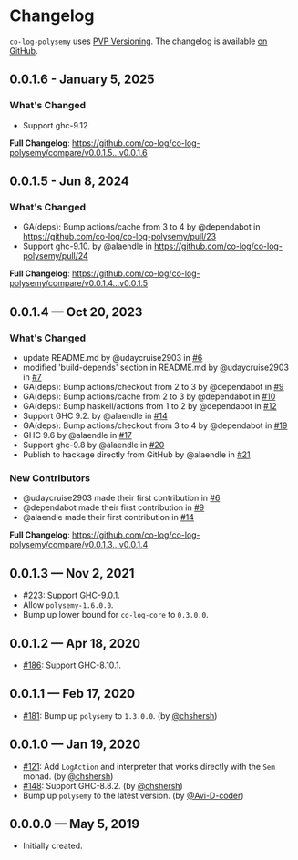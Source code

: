 # Changelog

`co-log-polysemy` uses [PVP Versioning][1].
The changelog is available [on GitHub][2].

## 0.0.1.6 - January 5, 2025

### What's Changed
* Support ghc-9.12

**Full Changelog**: https://github.com/co-log/co-log-polysemy/compare/v0.0.1.5...v0.0.1.6

## 0.0.1.5 - Jun 8, 2024

### What's Changed
* GA(deps): Bump actions/cache from 3 to 4 by @dependabot in https://github.com/co-log/co-log-polysemy/pull/23
* Support ghc-9.10. by @alaendle in https://github.com/co-log/co-log-polysemy/pull/24

**Full Changelog**: https://github.com/co-log/co-log-polysemy/compare/v0.0.1.4...v0.0.1.5

## 0.0.1.4 — Oct 20, 2023

### What's Changed
* update README.md by @udaycruise2903 in [#6](https://github.com/co-log/co-log-polysemy/pull/6)
* modified 'build-depends' section in README.md by @udaycruise2903 in [#7](https://github.com/co-log/co-log-polysemy/pull/7)
* GA(deps): Bump actions/checkout from 2 to 3 by @dependabot in [#9](https://github.com/co-log/co-log-polysemy/pull/9)
* GA(deps): Bump actions/cache from 2 to 3 by @dependabot in [#10](https://github.com/co-log/co-log-polysemy/pull/10)
* GA(deps): Bump haskell/actions from 1 to 2 by @dependabot in [#12](https://github.com/co-log/co-log-polysemy/pull/12)
* Support GHC 9.2. by @alaendle in [#14](https://github.com/co-log/co-log-polysemy/pull/14)
* GA(deps): Bump actions/checkout from 3 to 4 by @dependabot in [#19](https://github.com/co-log/co-log-polysemy/pull/19)
* GHC 9.6 by @alaendle in [#17](https://github.com/co-log/co-log-polysemy/pull/17)
* Support ghc-9.8 by @alaendle in [#20](https://github.com/co-log/co-log-polysemy/pull/20)
* Publish to hackage directly from GitHub by @alaendle in [#21](https://github.com/co-log/co-log-polysemy/pull/21)

### New Contributors
* @udaycruise2903 made their first contribution in [#6](https://github.com/co-log/co-log-polysemy/pull/6)
* @dependabot made their first contribution in [#9](https://github.com/co-log/co-log-polysemy/pull/9)
* @alaendle made their first contribution in [#14](https://github.com/co-log/co-log-polysemy/pull/14)

**Full Changelog**: https://github.com/co-log/co-log-polysemy/compare/v0.0.1.3...v0.0.1.4

## 0.0.1.3 — Nov 2, 2021

* [#223](https://github.com/co-log/co-log/pulls/223):
  Support GHC-9.0.1.
* Allow `polysemy-1.6.0.0`.
* Bump up lower bound for `co-log-core` to `0.3.0.0`.

## 0.0.1.2 — Apr 18, 2020

* [#186](https://github.com/co-log/co-log/issues/186):
  Support GHC-8.10.1.

## 0.0.1.1 — Feb 17, 2020

* [#181](https://github.com/co-log/co-log/issues/181):
  Bump up `polysemy` to `1.3.0.0`.
  (by [@chshersh](https://github.com/chshersh))

## 0.0.1.0 — Jan 19, 2020

* [#121](https://github.com/co-log/co-log/issues/121):
  Add `LogAction` and interpreter that works directly with the `Sem` monad.
  (by [@chshersh](https://github.com/chshersh))
* [#148](https://github.com/co-log/co-log/issues/148):
  Support GHC-8.8.2.
  (by [@chshersh](https://github.com/chshersh))
* Bump up `polysemy` to the latest version.
  (by [@Avi-D-coder](https://github.com/Avi-D-coder))

## 0.0.0.0 — May 5, 2019

* Initially created.

[1]: https://pvp.haskell.org
[2]: https://github.com/co-log/co-log/releases
